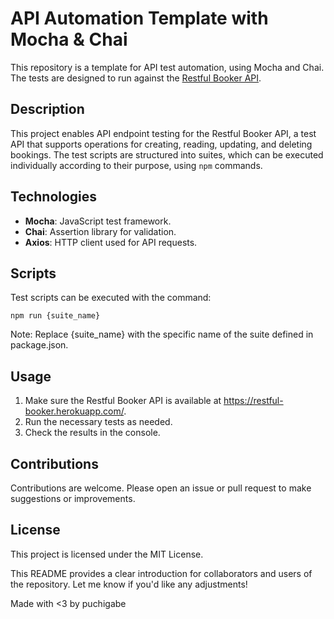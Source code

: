# API Automation Template with Mocha & Chai

This repository is a template for API test automation, using Mocha and Chai. The tests are designed to run against the [Restful Booker API](https://restful-booker.herokuapp.com/apidoc/index.html#api-Auth).

## Description

This project enables API endpoint testing for the Restful Booker API, a test API that supports operations for creating, reading, updating, and deleting bookings. The test scripts are structured into suites, which can be executed individually according to their purpose, using `npm` commands.

## Technologies

- **Mocha**: JavaScript test framework.
- **Chai**: Assertion library for validation.
- **Axios**: HTTP client used for API requests.

## Scripts
Test scripts can be executed with the command:

`npm run {suite_name}`

Note: Replace {suite_name} with the specific name of the suite defined in package.json.

## Usage
1. Make sure the Restful Booker API is available at https://restful-booker.herokuapp.com/.
2. Run the necessary tests as needed.
3. Check the results in the console.

## Contributions
Contributions are welcome. Please open an issue or pull request to make suggestions or improvements.

## License
This project is licensed under the MIT License.


This README provides a clear introduction for collaborators and users of the repository. Let me know if you'd like any adjustments!


Made with <3 by puchigabe
